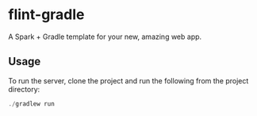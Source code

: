 # flint-gradle

A Spark + Gradle template for your new, amazing web app.

## Usage

To run the server, clone the project and run the following from the project directory:

```java
./gradlew run
```
